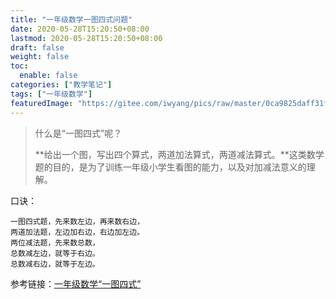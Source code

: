 ```yaml
---
title: "一年级数学一图四式问题"
date: 2020-05-28T15:20:50+08:00
lastmod: 2020-05-28T15:20:50+08:00
draft: false
weight: false
toc:
  enable: false 
categories: ["教学笔记"]
tags: ["一年级数学"]
featuredImage: "https://gitee.com/iwyang/pics/raw/master/0ca9825daff31f19e62225b42141bc02.jpg"
---
```


> 什么是“一图四式”呢？
>
> **给出一个图，写出四个算式，两道加法算式，两道减法算式。**这类数学题的目的，是为了训练一年级小学生看图的能力，以及对加减法意义的理解。

口诀：

```
一图四式题，先来数左边，再来数右边，
两道加法题，左边加右边，右边加左边。
两位减法题，先来数总数，
总数减左边，就等于右边。
总数减右边，就等于左边。
```

参考链接：[一年级数学“一图四式”](https://www.sohu.com/a/344323527_750537)

